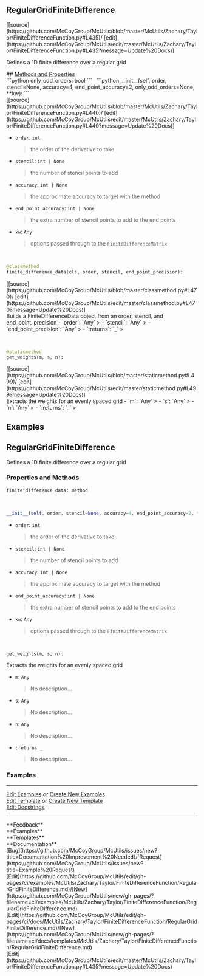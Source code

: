## <a id="McUtils.Zachary.Taylor.FiniteDifferenceFunction.RegularGridFiniteDifference">RegularGridFiniteDifference</a> 

<div class="docs-source-link" markdown="1">
[[source](https://github.com/McCoyGroup/McUtils/blob/master/McUtils/Zachary/Taylor/FiniteDifferenceFunction.py#L435)/
[edit](https://github.com/McCoyGroup/McUtils/edit/master/McUtils/Zachary/Taylor/FiniteDifferenceFunction.py#L435?message=Update%20Docs)]
</div>

Defines a 1D finite difference over a regular grid







<div class="collapsible-section">
 <div class="collapsible-section collapsible-section-header" markdown="1">
## <a class="collapse-link" data-toggle="collapse" href="#methods" markdown="1"> Methods and Properties</a> <a class="float-right" data-toggle="collapse" href="#methods"><i class="fa fa-chevron-down"></i></a>
 </div>
 <div class="collapsible-section collapsible-section-body collapse " id="methods" markdown="1">
 ```python
only_odd_orders: bool
```
<a id="McUtils.Zachary.Taylor.FiniteDifferenceFunction.RegularGridFiniteDifference.__init__" class="docs-object-method">&nbsp;</a> 
```python
__init__(self, order, stencil=None, accuracy=4, end_point_accuracy=2, only_odd_orders=None, **kw): 
```
<div class="docs-source-link" markdown="1">
[[source](https://github.com/McCoyGroup/McUtils/blob/master/McUtils/Zachary/Taylor/FiniteDifferenceFunction.py#L440)/
[edit](https://github.com/McCoyGroup/McUtils/edit/master/McUtils/Zachary/Taylor/FiniteDifferenceFunction.py#L440?message=Update%20Docs)]
</div>

  - `order`: `int`
    > the order of the derivative to take
  - `stencil`: `int | None`
    > the number of stencil points to add
  - `accuracy`: `int | None`
    > the approximate accuracy to target with the method
  - `end_point_accuracy`: `int | None`
    > the extra number of stencil points to add to the end points
  - `kw`: `Any`
    > options passed through to the `FiniteDifferenceMatrix`


<a id="McUtils.Zachary.Taylor.FiniteDifferenceFunction.RegularGridFiniteDifference.finite_difference_data" class="docs-object-method">&nbsp;</a> 
```python
@classmethod
finite_difference_data(cls, order, stencil, end_point_precision): 
```
<div class="docs-source-link" markdown="1">
[[source](https://github.com/McCoyGroup/McUtils/blob/master/classmethod.py#L470)/
[edit](https://github.com/McCoyGroup/McUtils/edit/master/classmethod.py#L470?message=Update%20Docs)]
</div>
Builds a FiniteDifferenceData object from an order, stencil, and end_point_precision
  - `order`: `Any`
    > 
  - `stencil`: `Any`
    > 
  - `end_point_precision`: `Any`
    > 
  - `:returns`: `_`
    >


<a id="McUtils.Zachary.Taylor.FiniteDifferenceFunction.RegularGridFiniteDifference.get_weights" class="docs-object-method">&nbsp;</a> 
```python
@staticmethod
get_weights(m, s, n): 
```
<div class="docs-source-link" markdown="1">
[[source](https://github.com/McCoyGroup/McUtils/blob/master/staticmethod.py#L499)/
[edit](https://github.com/McCoyGroup/McUtils/edit/master/staticmethod.py#L499?message=Update%20Docs)]
</div>
Extracts the weights for an evenly spaced grid
  - `m`: `Any`
    > 
  - `s`: `Any`
    > 
  - `n`: `Any`
    > 
  - `:returns`: `_`
    >
 </div>
</div>




## Examples
## <a id="McUtils.Zachary.Taylor.FiniteDifferenceFunction.RegularGridFiniteDifference">RegularGridFiniteDifference</a>
Defines a 1D finite difference over a regular grid

### Properties and Methods
```python
finite_difference_data: method
```
<a id="McUtils.Zachary.Taylor.FiniteDifferenceFunction.RegularGridFiniteDifference.__init__" class="docs-object-method">&nbsp;</a>
```python
__init__(self, order, stencil=None, accuracy=4, end_point_accuracy=2, **kw): 
```

- `order`: `int`
    >the order of the derivative to take
- `stencil`: `int | None`
    >the number of stencil points to add
- `accuracy`: `int | None`
    >the approximate accuracy to target with the method
- `end_point_accuracy`: `int | None`
    >the extra number of stencil points to add to the end points
- `kw`: `Any`
    >options passed through to the `FiniteDifferenceMatrix`

<a id="McUtils.Zachary.Taylor.FiniteDifferenceFunction.RegularGridFiniteDifference.get_weights" class="docs-object-method">&nbsp;</a>
```python
get_weights(m, s, n): 
```
Extracts the weights for an evenly spaced grid
- `m`: `Any`
    >No description...
- `s`: `Any`
    >No description...
- `n`: `Any`
    >No description...
- `:returns`: `_`
    >No description...

### Examples


___

[Edit Examples](https://github.com/McCoyGroup/References/edit/gh-pages/Documentation/examples/McUtils/Zachary/Taylor/FiniteDifferenceFunction/RegularGridFiniteDifference.md) or 
[Create New Examples](https://github.com/McCoyGroup/References/new/gh-pages/?filename=Documentation/examples/McUtils/Zachary/Taylor/FiniteDifferenceFunction/RegularGridFiniteDifference.md) <br/>
[Edit Template](https://github.com/McCoyGroup/References/edit/gh-pages/Documentation/templates/McUtils/Zachary/Taylor/FiniteDifferenceFunction/RegularGridFiniteDifference.md) or 
[Create New Template](https://github.com/McCoyGroup/References/new/gh-pages/?filename=Documentation/templates/McUtils/Zachary/Taylor/FiniteDifferenceFunction/RegularGridFiniteDifference.md) <br/>
[Edit Docstrings](https://github.com/McCoyGroup/McUtils/edit/master/Zachary/Taylor/FiniteDifferenceFunction.py?message=Update%20Docs)






---


<div markdown="1" class="text-secondary">
<div class="container">
  <div class="row">
   <div class="col" markdown="1">
**Feedback**   
</div>
   <div class="col" markdown="1">
**Examples**   
</div>
   <div class="col" markdown="1">
**Templates**   
</div>
   <div class="col" markdown="1">
**Documentation**   
</div>
   <div class="col" markdown="1">
   
</div>
   <div class="col" markdown="1">
   
</div>
   <div class="col" markdown="1">
   
</div>
</div>
  <div class="row">
   <div class="col" markdown="1">
[Bug](https://github.com/McCoyGroup/McUtils/issues/new?title=Documentation%20Improvement%20Needed)/[Request](https://github.com/McCoyGroup/McUtils/issues/new?title=Example%20Request)   
</div>
   <div class="col" markdown="1">
[Edit](https://github.com/McCoyGroup/McUtils/edit/gh-pages/ci/examples/McUtils/Zachary/Taylor/FiniteDifferenceFunction/RegularGridFiniteDifference.md)/[New](https://github.com/McCoyGroup/McUtils/new/gh-pages/?filename=ci/examples/McUtils/Zachary/Taylor/FiniteDifferenceFunction/RegularGridFiniteDifference.md)   
</div>
   <div class="col" markdown="1">
[Edit](https://github.com/McCoyGroup/McUtils/edit/gh-pages/ci/docs/McUtils/Zachary/Taylor/FiniteDifferenceFunction/RegularGridFiniteDifference.md)/[New](https://github.com/McCoyGroup/McUtils/new/gh-pages/?filename=ci/docs/templates/McUtils/Zachary/Taylor/FiniteDifferenceFunction/RegularGridFiniteDifference.md)   
</div>
   <div class="col" markdown="1">
[Edit](https://github.com/McCoyGroup/McUtils/edit/master/McUtils/Zachary/Taylor/FiniteDifferenceFunction.py#L435?message=Update%20Docs)   
</div>
   <div class="col" markdown="1">
   
</div>
   <div class="col" markdown="1">
   
</div>
   <div class="col" markdown="1">
   
</div>
</div>
</div>
</div>